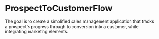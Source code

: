 # ProspectToCustomerFlow
The goal is to create a simplified sales management application that tracks a prospect's progress through to conversion into a customer, while integrating marketing elements.

